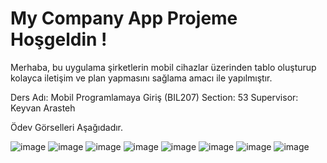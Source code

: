 # My Company App Projeme Hoşgeldin !

Merhaba, bu uygulama şirketlerin mobil cihazlar üzerinden tablo oluşturup kolayca iletişim ve plan yapmasını sağlama amacı ile yapılmıştır.

Ders Adı: Mobil Programlamaya Giriş (BIL207)
Section: 53
Supervisor: Keyvan Arasteh


Ödev Görselleri Aşağıdadır.














![image](https://github.com/gkhnkndl/instagram-demo/assets/148795426/e8b50373-4a55-4a15-b6a1-fda8178daf51)
![image](https://github.com/gkhnkndl/instagram-demo/assets/148795426/d0ad38a0-d2dd-4036-93db-3f8c275ec7e0)
![image](https://github.com/gkhnkndl/instagram-demo/assets/148795426/a6886b2c-aad2-4c8f-b08f-e64ac7094bbc)
![image](https://github.com/gkhnkndl/instagram-demo/assets/148795426/940e76e1-1c45-484f-80dd-aec6a40a95a9)
![image](https://github.com/gkhnkndl/instagram-demo/assets/148795426/a35602e2-2574-47c5-a79f-f38a2044f90b)
![image](https://github.com/gkhnkndl/instagram-demo/assets/148795426/61987003-7000-4efe-a4eb-90b925b2a508)
![image](https://github.com/gkhnkndl/instagram-demo/assets/148795426/afdc7444-09eb-4f24-9228-ea6adae92f63)
![image](https://github.com/gkhnkndl/instagram-demo/assets/148795426/56a6b5b9-05b5-4d0f-82fd-a82a163ca67d)
